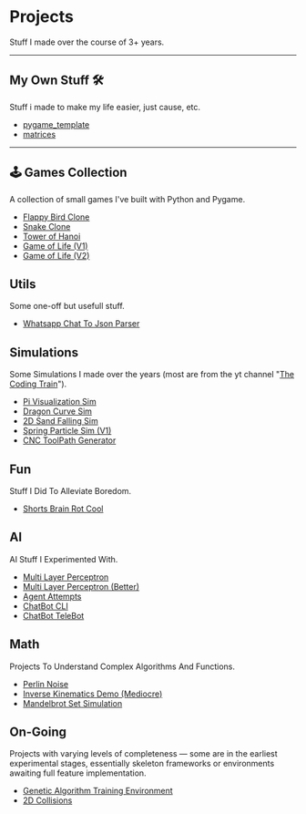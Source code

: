 # Projects
Stuff I made over the course of 3+ years.

---

## My Own Stuff 🛠️
Stuff i made to make my life easier, just cause, etc.

- [pygame_template](https://github.com/FINN-2005/pygame_template)
- [matrices](https://github.com/FINN-2005/matrices)
---

## 🕹️ Games Collection
A collection of small games I've built with Python and Pygame.

- [Flappy Bird Clone](https://github.com/FINN-2005/Flappy-Bird-Clone)
- [Snake Clone](https://github.com/FINN-2005/Snake-Clone)
- [Tower of Hanoi](https://github.com/FINN-2005/Tower-Of-Hanoi-Clone)  
- [Game of Life (V1)](https://github.com/FINN-2005/Game-Of-Life-V1)
- [Game of Life (V2)](https://github.com/FINN-2005/Game-Of-Life-V2)

## Utils
Some one-off but usefull stuff.

- [Whatsapp Chat To Json Parser](https://github.com/FINN-2005/Whatsapp-To-Json-Parser)


## Simulations
Some Simulations I made over the years (most are from the yt channel "[The Coding Train](https://www.youtube.com/@TheCodingTrain)").

- [Pi Visualization Sim](https://github.com/FINN-2005/Pi-Visualization-Sim)
- [Dragon Curve Sim](https://github.com/FINN-2005/Dragon-Curve-Sim)
- [2D Sand Falling Sim](https://github.com/FINN-2005/2D-Sand-Sim)
- [Spring Particle Sim (V1)](https://github.com/FINN-2005/Spring-Particles-Sim-V1)
- [CNC ToolPath Generator](https://github.com/FINN-2005/CNC-Toolpath-Gen)

## Fun
Stuff I Did To Alleviate Boredom.

- [Shorts Brain Rot Cool](https://github.com/FINN-2005/Shorts-Brain-Rot-Cool)

## AI
AI Stuff I Experimented With.

- [Multi Layer Perceptron](https://github.com/FINN-2005/Multi-Layer_Perceptron)
- [Multi Layer Perceptron (Better)](https://github.com/FINN-2005/Multi-Layer_Perceptron-Better)
- [Agent Attempts](https://github.com/FINN-2005/Agent-Attempts)
- [ChatBot CLI](https://github.com/FINN-2005/ChatBot-CLI)
- [ChatBot TeleBot](https://github.com/FINN-2005/ChatBot-TeleBot)

## Math
Projects To Understand Complex Algorithms And Functions.

- [Perlin Noise](https://github.com/FINN-2005/Perlin-Noise)
- [Inverse Kinematics Demo (Mediocre)](https://github.com/FINN-2005/Inverse-Kinematics-Demo)
- [Mandelbrot Set Simulation](https://github.com/FINN-2005/Mandelbrot-Sim)

## On-Going
Projects with varying levels of completeness — some are in the earliest experimental stages, essentially skeleton frameworks or environments awaiting full feature implementation.

- [Genetic Algorithm Training Environment](https://github.com/FINN-2005/Genetic-Algo-Training-Environment)
- [2D Collisions](https://github.com/FINN-2005/2D-Collisions)
